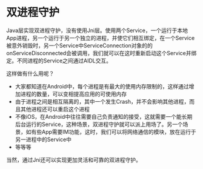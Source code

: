 # 双进程守护
Java层实现双进程守护，没有使用Jni层。使用两个Service，一个运行于本地App进程，另一个运行于另一个独立的进程，并使它们相互绑定，在一个Service被意外销毁时，另一个Service中ServiceConnection对象的的onServiceDisconnected会被调用，我们就可以在这时重新启动这个Service并绑定。不同进程的Service之间通过AIDL交互。

这样做有什么用呢？
* 大家都知道在Android中，每个进程是有最大的使用内存限制的，这样通过增加进程的数量，可以变相提高应用的可使用内存
* 由于进程之间是相互隔离的，其中一个发生Crash，并不会影响其他进程，而且其他进程还可以重启这个进程
* 不像iOS，在Android中往往需要自己负责通知的接受，这就需要一个能长期后台运行的Service，这种场景，双进程守护就可以派上用场了。另一个场景，如有些App需要IM功能，这时，我们可以将网络通信的模块，放在运行于另一进程中的Service中
* 等等等

当然，通过Jni还可以实现更加灵活和可靠的双进程守护。
